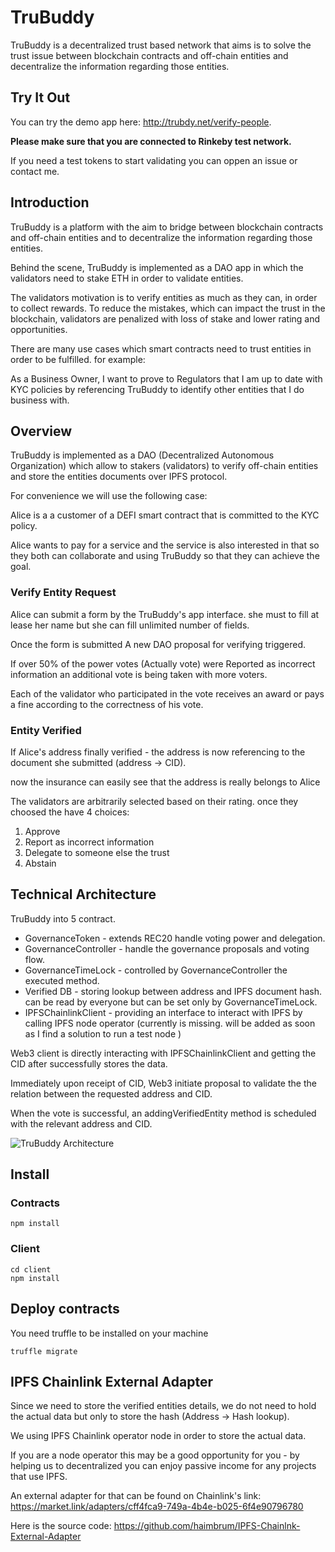 # TruBuddy
TruBuddy is a decentralized trust based network that aims is to solve the trust issue between blockchain contracts and off-chain entities and decentralize the information regarding those entities.

## Try It Out
You can try the demo app here: http://trubdy.net/verify-people.

**Please make sure that you are connected to Rinkeby test network.**

If you need a test tokens to start validating you can oppen an issue or contact me.


## Introduction
TruBuddy is a platform with the aim to bridge between blockchain contracts and off-chain entities and to decentralize the information regarding those entities.

Behind the scene, TruBuddy is implemented as a DAO app in which the validators need to stake ETH in order to validate entities.

The validators motivation is to verify entities as much as they can, in order to collect rewards. To reduce the mistakes, which can impact the trust in the blockchain, validators are penalized with loss of stake and lower rating and opportunities.

There are many use cases which smart contracts need to trust entities in order to be fulfilled. for example:

As a Business Owner, I want to prove to Regulators that I am up to date with KYC policies by referencing TruBuddy to identify other entities that I do business with.

## Overview
TruBuddy is implemented as a DAO (Decentralized Autonomous Organization) which allow to stakers (validators) to verify off-chain entities and store the entities documents over IPFS protocol.

For convenience we will use the following case:

Alice is a a customer of a DEFI smart contract that is committed to the KYC policy.

Alice wants to pay for a service and the service is also interested in that so they both can collaborate and using TruBuddy  so that they can achieve the goal.
### Verify Entity Request
Alice can submit a form by the TruBuddy's app interface. she must to fill at lease her name but she can fill unlimited number of fields.

Once the form is submitted A new DAO proposal for verifying triggered.

If over 50% of the power votes (Actually vote) were Reported as incorrect information an additional vote is being taken with more voters. 

Each of the validator who participated in the vote receives an award or pays a fine according to the correctness of his vote.

### Entity Verified
If Alice's address finally verified - the address is now referencing to the document she submitted (address -> CID).

now the insurance can easily see that the address is really belongs to Alice

The validators are arbitrarily selected based on their rating. once they choosed the have 4 choices:

1. Approve
2. Report as incorrect information
3. Delegate to someone else the trust
4. Abstain

## Technical Architecture
TruBuddy into 5 contract.

- GovernanceToken - extends REC20 handle voting power and delegation.
- GovernanceController - handle the governance proposals and voting flow.
- GovernanceTimeLock - controlled by GovernanceController the executed method.
- Verified DB - storing lookup between address and IPFS document hash. can be read by everyone but can be set only by GovernanceTimeLock.
- IPFSChainlinkClient - providing an interface to interact with IPFS by calling IPFS node operator (currently is missing. will be added as soon as I find a solution to run a test node )
 
Web3 client is directly interacting with IPFSChainlinkClient  and getting the CID after successfully stores the data.

Immediately upon receipt of CID, Web3 initiate proposal to validate the the relation between the requested address and CID. 

When the vote is successful, an addingVerifiedEntity method is scheduled with the relevant address and CID.

![TruBuddy Architecture ](http://trubdy.net/architecture.png)
## Install
### Contracts
```
npm install
```

### Client
```
cd client
npm install
```

## Deploy contracts
You need truffle to be installed on your machine
```
truffle migrate
```

## IPFS Chainlink External Adapter
Since we need to store the verified entities details, we do not need to hold the actual data but only to store the hash (Address -> Hash lookup).

We using IPFS Chainlink operator node in order to store the actual data.  

If you are a node operator this may be a good opportunity for you - by helping us to decentralized you can enjoy passive income for any projects that use IPFS.

An external adapter for that can be found on Chainlink's link: https://market.link/adapters/cff4fca9-749a-4b4e-b025-6f4e90796780

Here is the source code: https://github.com/haimbrum/IPFS-Chainlnk-External-Adapter

